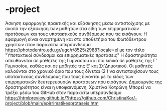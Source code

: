 # -project
Άσκηση εφαρμογής πρακτικής και εξάσκησης μέσω αντιστοίχισης με σκοπό την εξάσκηση των μαθητών στα είδη των επιρρηματικών προτάσεων και τους υποτακτικούς συνδέσμους που τις εισάγουν.
Η εφαρμογή είναι αναρτημένη και στο αποθετήριο του Φωτόδεντρου χρηστών στον παρακάτω υπερσύνδεσμο https://photodentro.edu.gr/ugc/r/8525/2988?locale=el με τον τίτλο "Υποτακτικοί σύνδεσμοι και επιρρηματικές προτάσεις"
Η δραστηριότητα απευθύνεται σε μαθητές της Γυμνασίου και πιο ειδικά σε μαθητές της Γ’ Γυμνασίου, καθώς και σε μαθητές της Ε’ και Στ΄Δημοτικού. Οι μαθητές καλούνται στο χρονικό όριο που τους δίνεται (2΄) να αντιστοιχίσουν τους υποτακτικούς συνδέσμους που τους δίνονται με το είδος των επιρρηματικών δευτερευουσών προτάσεων που εισάγουν.
Δημιουργός της δραστηριότητας είναι η υποφαινόμενη, Χριστίνα Κοτρώνη
Μπορεί να τρέξει μέσω του GitHub στον παρακάτω υπερσύνδεσμο https://htmlpreview.github.io/?https://github.com/ChristinaKor/-project/blob/main/epirrimatikesprotaseis.htm
